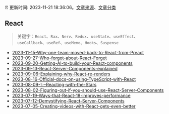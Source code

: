 :alarm_clock: 更新时间: 2023-11-21 18:36:06。[文章来源](/README.md)、[文章分类](/TAGS.md)

## React


> 关键字：`React`、`Rax`、`Nerv`、`Redux`、`useState`、`useEffect`、`useCallback`、`useRef`、`useMemo`、`Hooks`、`Suspense`



- [2023-11-15-Why-one-team-moved-back-to-React-from-Preact](https://react.statuscode.com/issues/362) 
- [2023-09-27-Who-forgot-about-React-Forget](https://react.statuscode.com/issues/356) 
- [2023-09-20-Getting-AI-to-build-your-React-components](https://react.statuscode.com/issues/355) 
- [2023-09-13-React-Server-Components-explained](https://react.statuscode.com/issues/354) 
- [2023-09-06-Explaining-why-React-re-renders](https://react.statuscode.com/issues/353) 
- [2023-08-16-Official-docs-on-using-TypeScript-with-React](https://react.statuscode.com/issues/352) 
- [2023-08-09-✨-Reacting-with-the-Stars](https://react.statuscode.com/issues/351) 
- [2023-08-02-Figuring-out-if-you-should-use-React-Server-Components](https://react.statuscode.com/issues/350) 
- [2023-07-19-Ways-that-React-18-improves-performance](https://react.statuscode.com/issues/348) 
- [2023-07-12-Demystifying-React-Server-Components](https://react.statuscode.com/issues/347) 
- [2023-07-05-Creating-videos-with-React-gets-even-better](https://react.statuscode.com/issues/346) 
